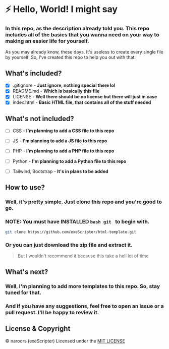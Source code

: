 # ⚡ Hello, World! I might say
### In this repo, as the description already told you. This repo includes all of the basics that you wanna need on your way to making an easier life for yourself. 

As you may already know, these days. It's useless to create every single file by yourself. 
So, I've created this repo to help you out with that.

## What's included?
- [x] .gitignore - **Just ignore, nothing special there lol**
- [x] README.md - **Which is basically this file**
- [x] LICENSE   - **Well there should be no license but there will just in case**
- [x] index.html - **Basic HTML file, that contains all of the stuff needed**

## What's not included?
- [ ] CSS - **I'm planning to add a CSS file to this repo**
- [ ] JS  - **I'm planning to add a JS file to this repo**
- [ ] PHP - **I'm planning to add a PHP file to this repo**
- [ ] Python - **I'm planning to add a Python file to this repo**
- [ ] Tailwind, Bootstrap - **It's in plans to be added**


## How to use?
### Well, it's pretty simple. Just clone this repo and you're good to go.
### NOTE: You must have INSTALLED ```bash git ``` to begin with. 
```bash
git clone https://github.com/exeScripter/html-template.git
```
### Or you can just download the zip file and extract it. 
> But I wouldn't recommend it because this take a hell lot of time

## What's next?
### Well, I'm planning to add more templates to this repo. So, stay tuned for that.
### And if you have any suggestions, feel free to open an issue or a pull request. I'll be happy to review it.
## License & Copyright
© naroors (exeScripter)
Licensed under the [MIT LICENSE](LICENSE)

